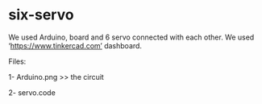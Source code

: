 # six-servo
We used Arduino, board and 6 servo connected with each other. We used ‘https://www.tinkercad.com’ dashboard.

Files:

1- Arduino.png >> the circuit

2- servo.code 
